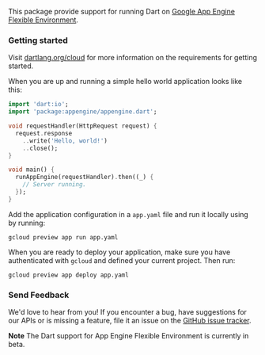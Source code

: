 This package provide support for running Dart on
[Google App Engine Flexible Environment][flex].

### Getting started

Visit [dartlang.org/cloud](https://www.dartlang.org/cloud) for more information
on the requirements for getting started.

When you are up and running a simple hello world application looks like this:

```dart
import 'dart:io';
import 'package:appengine/appengine.dart';

void requestHandler(HttpRequest request) {
  request.response
    ..write('Hello, world!')
    ..close();
}

void main() {
  runAppEngine(requestHandler).then((_) {
    // Server running.
  });
}
```

Add the application configuration in a `app.yaml` file and run it locally using
by running:

```
gcloud preview app run app.yaml
```

When you are ready to deploy your application, make sure you have authenticated
with `gcloud` and defined your current project. Then run:

```
gcloud preview app deploy app.yaml
```

### Send Feedback

We'd love to hear from you! If you encounter a bug, have suggestions for our
APIs or is missing a feature, file it an issue on the
[GitHub issue tracker](https://github.com/dart-lang/appengine/issues/new).

**Note** The Dart support for App Engine Flexible Environment is currently in beta.

[flex]: https://cloud.google.com/appengine/docs/flexible/
